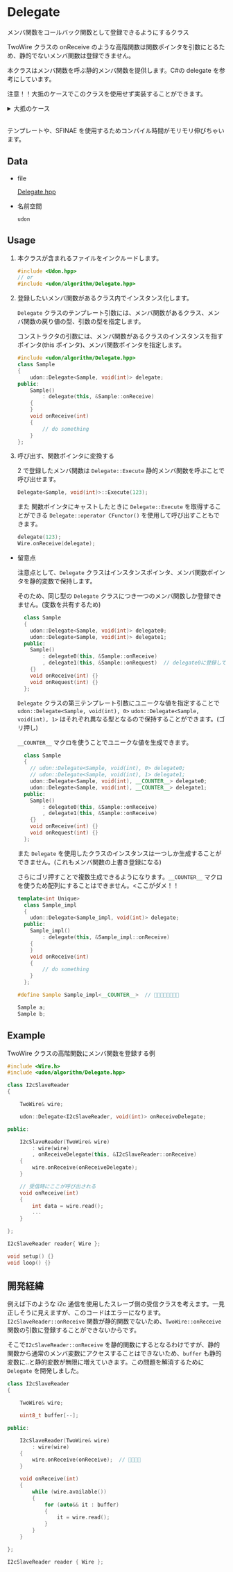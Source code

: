 # Delegate

メンバ関数をコールバック関数として登録できるようにするクラス

TwoWire クラスの onReceive のような高階関数は関数ポインタを引数にとるため、静的でないメンバ関数は登録できません。

本クラスはメンバ関数を呼ぶ静的メンバ関数を提供します。C#の delegate を参考にしています。

注意！！大抵のケースでこのクラスを使用せず実装することができます。

<details>
<summary>大抵のケース</summary>

1. 高階関数の引数に void ポインタ等を渡せるようになっている場合。(WindowsAPI 等は渡せます)

    ```cpp
    class Sample
    {
    	int value;
    public:
    	Sample(Receiver& receiver)
    	{
    		receiver.onReceive(onReceive, this);
    	}
    	static void onReceive(void* p)  // pにvoidポインタにキャストされたthisポインタがわたる(ライブラリ側が渡してくれる)
    	{
    		auto self = static_cast<Sample*>(p);  // voidポインタからthisポインタに復元(?)
    		self->value = 1234;  // 通常メンバにアクセスできる ﾔｯﾀｰｰｰｰ
    	}
    };
    ```

2. 高階関数の引数に関数オブジェクト(std::function 等)を渡せるようになっている場合。

    ```cpp
    class Sample
    {
    	int value;
    public:
    	Sample(Receiver& receiver)
    	{
    		receiver.onReceive([this]() {  // thisポインタをキャプチャ
    			value = 123;
    		});
    	}
    };
    ```

3. ライブラリを作るときは void ポインタを渡せるようになってるとおじさん嬉しい 🥲

 </details> <br>

テンプレートや、SFINAE を使用するためコンパイル時間がモリモリ伸びちゃいます。

## Data

-   file

    [Delegate.hpp](../../src/udon/algorithm/Delegate.hpp)

-   名前空間

    `udon`

## Usage

1. 本クラスが含まれるファイルをインクルードします。

    ```cpp
    #include <Udon.hpp>
    // or
    #include <udon/algorithm/Delegate.hpp>
    ```

2. 登録したいメンバ関数があるクラス内でインスタンス化します。

    `Delegate` クラスのテンプレート引数には、メンバ関数があるクラス、メンバ関数の戻り値の型、引数の型を指定します。

    コンストラクタの引数には、メンバ関数があるクラスのインスタンスを指すポインタ(this ポインタ)、メンバ関数ポインタを指定します。

    ```cpp
    #include <udon/algorithm/Delegate.hpp>
    class Sample
    {
    	udon::Delegate<Sample, void(int)> delegate;
    public:
    	Sample()
    		: delegate(this, &Sample::onReceive)
    	{
    	}
    	void onReceive(int)
    	{
    		// do something
    	}
    };
    ```

3. 呼び出す、関数ポインタに変換する

    2 で登録したメンバ関数は `Delegate::Execute` 静的メンバ関数を呼ぶことで呼び出せます。

    ```cpp
    Delegate<Sample, void(int)>::Execute(123);
    ```

    また 関数ポインタにキャストしたときに `Delegate::Execute` を取得することができる `Delegate::operator CFunctor()` を使用して呼び出すこともできます。

    ```cpp
    delegate(123);
    Wire.onReceive(delegate);
    ```

-   留意点

    注意点として、`Delegate` クラスはインスタンスポインタ、メンバ関数ポインタを静的変数で保持します。

    そのため、同じ型の `Delegate` クラスにつき一つのメンバ関数しか登録できません。(変数を共有するため)

    ```cpp
      class Sample
      {
      	udon::Delegate<Sample, void(int)> delegate0;
      	udon::Delegate<Sample, void(int)> delegate1;
      public:
      	Sample()
      		: delegate0(this, &Sample::onReceive)
      		, delegate1(this, &Sample::onRequest)  // delegate0に登録しているメンバ関数を上書き🫠🫠
      	{}
      	void onReceive(int) {}
    	void onRequest(int) {}
      };
    ```

    `Delegate` クラスの第三テンプレート引数にユニークな値を指定することで `udon::Delegate<Sample, void(int), 0>` `udon::Delegate<Sample, void(int), 1>` はそれぞれ異なる型となるので保持することができます。(ゴリ押し)

    `__COUNTER__` マクロを使うことでユニークな値を生成できます。

    ```cpp
      class Sample
      {
      	// udon::Delegate<Sample, void(int), 0> delegate0;
      	// udon::Delegate<Sample, void(int), 1> delegate1;
      	udon::Delegate<Sample, void(int), __COUNTER__> delegate0;
      	udon::Delegate<Sample, void(int), __COUNTER__> delegate1;
      public:
      	Sample()
      		: delegate0(this, &Sample::onReceive)
      		, delegate1(this, &Sample::onReceive)
      	{}
      	void onReceive(int) {}
    	void onRequest(int) {}
      };
    ```

    また `Delegate` を使用したクラスのインスタンスは一つしか生成することができません。(これもメンバ関数の上書き登録になる)

    さらにゴリ押すことで複数生成できるようになります。`__COUNTER__` マクロを使うため配列にすることはできません。<ここがダメ！！

    ```cpp
    template<int Unique>
      class Sample_impl
      {
      	udon::Delegate<Sample_impl, void(int)> delegate;
      public:
      	Sample_impl()
      		: delegate(this, &Sample_impl::onReceive)
      	{
      	}
      	void onReceive(int)
      	{
      		// do something
      	}
      };

    #define Sample Sample_impl<__COUNTER__>  // 😶‍🌫️😶‍🌫️😶‍🌫️😶‍🌫️

    Sample a;
    Sample b;
    ```

## Example

TwoWire クラスの高階関数にメンバ関数を登録する例

```cpp
#include <Wire.h>
#include <udon/algorithm/Delegate.hpp>

class I2cSlaveReader
{

	TwoWire& wire;

	udon::Delegate<I2cSlaveReader, void(int)> onReceiveDelegate;

public:

	I2cSlaveReader(TwoWire& wire)
		: wire(wire)
		, onReceiveDelegate(this, &I2cSlaveReader::onReceive)
	{
		wire.onReceive(onReceiveDelegate);
	}

	// 受信時にここが呼び出される
	void onReceive(int)
	{
		int data = wire.read();
		...
	}

};

I2cSlaveReader reader{ Wire };

void setup() {}
void loop() {}
```

## 開発経緯

例えば下のような i2c 通信を使用したスレーブ側の受信クラスを考えます。一見正しそうに見えますが、このコードはエラーになります。`I2cSlaveReader::onReceive` 関数が静的関数でないため、`TwoWire::onReceive` 関数の引数に登録することができないからです。

そこで`I2cSlaveReader::onReceive` を静的関数にするとなるわけですが、静的関数から通常のメンバ変数にアクセスすることはできないため、`buffer` も静的変数に..と静的変数が無限に増えていきます。この問題を解消するために `Delegate` を開発しました。

```cpp
class I2cSlaveReader
{

	TwoWire& wire;

	uint8_t buffer[--];

public:

	I2cSlaveReader(TwoWire& wire)
		: wire(wire)
	{
		wire.onReceive(onReceive);  // 🫠🫠🫠🫠
	}

	void onReceive(int)
	{
		while (wire.available())
		{
			for (auto&& it : buffer)
			{
				it = wire.read();
			}
		}
	}

};

I2cSlaveReader reader { Wire };
```
